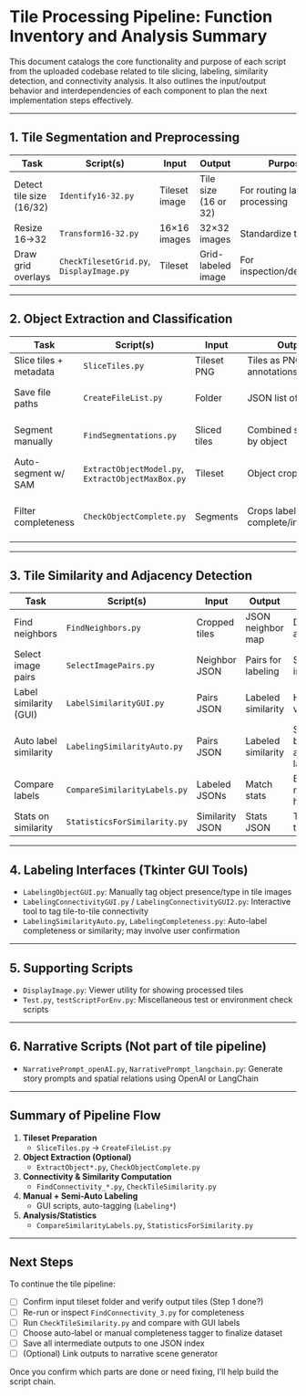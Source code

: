 # Tile Processing Pipeline: Function Inventory and Analysis Summary

This document catalogs the core functionality and purpose of each script from the uploaded codebase related to tile slicing, labeling, similarity detection, and connectivity analysis. It also outlines the input/output behavior and interdependencies of each component to plan the next implementation steps effectively.

---

## 1. Tile Segmentation and Preprocessing

| Task | Script(s) | Input | Output | Purpose |
|------|-----------|-------|--------|---------|
| Detect tile size (16/32) | `Identify16-32.py` | Tileset image | Tile size (16 or 32) | For routing later processing |
| Resize 16→32 | `Transform16-32.py` | 16×16 images | 32×32 images | Standardize tile size |
| Draw grid overlays | `CheckTilesetGrid.py`, `DisplayImage.py` | Tileset | Grid-labeled image | For inspection/debugging |

---

## 2. Object Extraction and Classification

| Task | Script(s) | Input | Output | Purpose |
|------|-----------|-------|--------|---------|
| Slice tiles + metadata | `SliceTiles.py` | Tileset PNG | Tiles as PNGs + annotations (JSON) | Core tile slicing step |
| Save file paths | `CreateFileList.py` | Folder | JSON list of files | For GUI and labeling scripts |
| Segment manually | `FindSegmentations.py` | Sliced tiles | Combined segments by object | Group connected tiles |
| Auto-segment w/ SAM | `ExtractObjectModel.py`, `ExtractObjectMaxBox.py` | Tileset | Object crops | Optional: Deep segmentation |
| Filter completeness | `CheckObjectComplete.py` | Segments | Crops labeled complete/incomplete | Use YOLOv5 to filter incomplete objects |

---

## 3. Tile Similarity and Adjacency Detection

| Task | Script(s) | Input | Output | Purpose |
|------|-----------|-------|--------|---------|
| Find neighbors | `FindNeighbors.py` | Cropped tiles | JSON neighbor map | Determines adjacency |
| Select image pairs | `SelectImagePairs.py` | Neighbor JSON | Pairs for labeling | Sampling input pairs |
| Label similarity (GUI) | `LabelSimilarityGUI.py` | Pairs JSON | Labeled similarity | Human verification |
| Auto label similarity | `LabelingSimilarityAuto.py` | Pairs JSON | Labeled similarity | SSIM-based auto-labeling |
| Compare labels | `CompareSimilarityLabels.py` | Labeled JSONs | Match stats | Evaluate model vs. human |
| Stats on similarity | `StatisticsForSimilarity.py` | Similarity JSON | Stats JSON | Threshold tuning |

---

## 4. Labeling Interfaces (Tkinter GUI Tools)

- `LabelingObjectGUI.py`: Manually tag object presence/type in tile images  
- `LabelingConnectivityGUI.py` / `LabelingConnectivityGUI2.py`: Interactive tool to tag tile-to-tile connectivity  
- `LabelingSimilarityAuto.py`, `LabelingCompleteness.py`: Auto-label completeness or similarity; may involve user confirmation  

---

## 5. Supporting Scripts

- `DisplayImage.py`: Viewer utility for showing processed tiles  
- `Test.py`, `testScriptForEnv.py`: Miscellaneous test or environment check scripts  

---

## 6. Narrative Scripts (Not part of tile pipeline)

- `NarrativePrompt_openAI.py`, `NarrativePrompt_langchain.py`: Generate story prompts and spatial relations using OpenAI or LangChain  

---

## Summary of Pipeline Flow

1. **Tileset Preparation**  
   - `SliceTiles.py` → `CreateFileList.py`
2. **Object Extraction (Optional)**  
   - `ExtractObject*.py`, `CheckObjectComplete.py`
3. **Connectivity & Similarity Computation**  
   - `FindConnectivity_*.py`, `CheckTileSimilarity.py`
4. **Manual + Semi-Auto Labeling**  
   - GUI scripts, auto-tagging (`Labeling*`)
5. **Analysis/Statistics**  
   - `CompareSimilarityLabels.py`, `StatisticsForSimilarity.py`

---

## Next Steps

To continue the tile pipeline:
- [ ] Confirm input tileset folder and verify output tiles (Step 1 done?)
- [ ] Re-run or inspect `FindConnectivity_3.py` for completeness
- [ ] Run `CheckTileSimilarity.py` and compare with GUI labels
- [ ] Choose auto-label or manual completeness tagger to finalize dataset
- [ ] Save all intermediate outputs to one JSON index
- [ ] (Optional) Link outputs to narrative scene generator

Once you confirm which parts are done or need fixing, I’ll help build the script chain.
